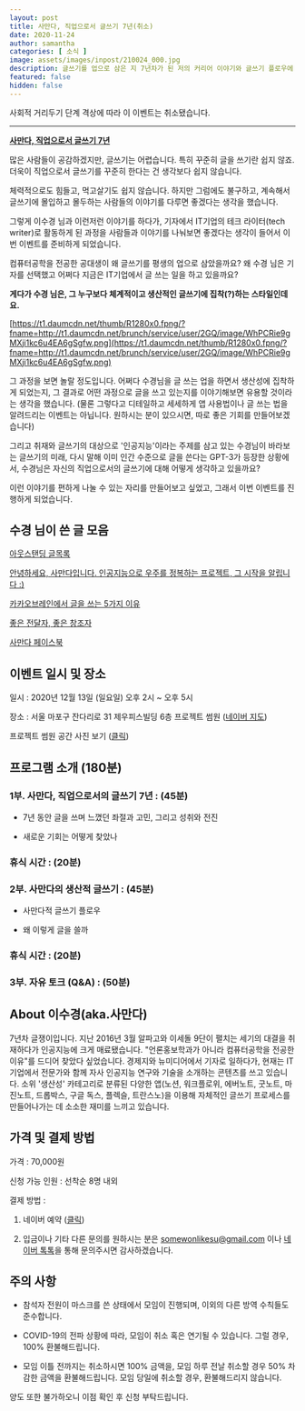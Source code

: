 ```yaml
---
layout: post
title: 사만다, 직업으로서 글쓰기 7년(취소)
date: 2020-11-24
author: samantha
categories: [ 소식 ]
image: assets/images/inpost/210024_000.jpg
description: 글쓰기를 업으로 삼은 지 7년차가 된 저의 커리어 이야기와 글쓰기 플로우에 대한 이야기를 공유하는 이벤트를 준비했습니다.
featured: false
hidden: false
---
```

사회적 거리두기 단계 격상에 따라 이 이벤트는 취소됐습니다.

---

**[사만다, 직업으로서 글쓰기 7년](https://www.notion.so/7-c969ae84cfb94e4bade1cee9d5957293)**

많은 사람들이 공감하겠지만, 글쓰기는 어렵습니다. 특히 꾸준히 글을 쓰기란 쉽지 않죠. 더욱이 직업으로서 글쓰기를 꾸준히 한다는 건 생각보다 쉽지 않습니다.

체력적으로도 힘들고, 먹고살기도 쉽지 않습니다. 하지만 그럼에도 불구하고, 계속해서 글쓰기에 몰입하고 몰두하는 사람들의 이야기를 다루면 좋겠다는 생각을 했습니다.

그렇게 이수경 님과 이런저런 이야기를 하다가, 기자에서 IT기업의 테크 라이터(tech writer)로 활동하게 된 과정을 사람들과 이야기를 나눠보면 좋겠다는 생각이 들어서 이번 이벤트를 준비하게 되었습니다.

컴퓨터공학을 전공한 공대생이 왜 글쓰기를 평생의 업으로 삼았을까요? 왜 수경 님은 기자를 선택했고 어쩌다 지금은 IT기업에서 글 쓰는 일을 하고 있을까요?

**게다가 수경 님은, 그 누구보다 체계적이고 생산적인 글쓰기에 집착(?)하는 스타일인데요.**

[https://t1.daumcdn.net/thumb/R1280x0.fpng/?fname=http://t1.daumcdn.net/brunch/service/user/2GQ/image/WhPCRie9gMXji1kc6u4EA6gSgfw.png](https://t1.daumcdn.net/thumb/R1280x0.fpng/?fname=http://t1.daumcdn.net/brunch/service/user/2GQ/image/WhPCRie9gMXji1kc6u4EA6gSgfw.png)

그 과정을 보면 놀랄 정도입니다. 어쩌다 수경님을 글 쓰는 업을 하면서 생산성에 집착하게 되었는지, 그 결과로 어떤 과정으로 글을 쓰고 있는지를 이야기해보면 유용할 것이라는 생각을 했습니다. (물론 그렇다고 디테일하고 세세하게 앱 사용법이나 글 쓰는 법을 알려드리는 이벤트는 아닙니다. 원하시는 분이 있으시면, 따로 좋은 기회를 만들어보겠습니다)

그리고 취재와 글쓰기의 대상으로 '인공지능'이라는 주제를 삼고 있는 수경님이 바라보는 글쓰기의 미래, 다시 말해 이미 인간 수준으로 글을 쓴다는 GPT-3가 등장한 상황에서, 수경님은 자신의 직업으로서의 글쓰기에 대해 어떻게 생각하고 있을까요?

이런 이야기를 편하게 나눌 수 있는 자리를 만들어보고 싶었고, 그래서 이번 이벤트를 진행하게 되었습니다.

## **수경 님이 쓴 글 모음**

[아웃스탠딩 글목록](https://outstanding.kr/author/sophie)

[안녕하세요, 사만다입니다. 인공지능으로 우주를 정복하는 프로젝트, 그 시작을 알립니다 :)](https://brunch.co.kr/@samantha89/80)

[카카오브레인에서 글을 쓰는 5가지 이유](https://brunch.co.kr/@samantha89/97)

[좋은 전달자, 좋은 창조자](https://brunch.co.kr/@samantha89/102)

[사만다 페이스북](https://www.facebook.com/samantha.890410/)

## **이벤트 일시 및 장소**

일시 : 2020년 12월 13일 (일요일) 오후 2시 ~ 오후 5시

장소 : 서울 마포구 잔다리로 31 제우피스빌딩 6층 프로젝트 썸원 ([네이버 지도](http://naver.me/GnVwzRpX))

프로젝트 썸원 공간 사진 보기 ([클릭](https://www.notion.so/somewon/_-563eef1e53e64ea8b3df3d093b3c1fba))

## **프로그램 소개 (180분)**

### **1부. 사만다, 직업으로서의 글쓰기 7년 : (45분)**

- 7년 동안 글을 쓰며 느꼈던 좌절과 고민, 그리고 성취와 전진

- 새로운 기회는 어떻게 찾았나

### **휴식 시간 : (20분)**

### **2부. 사만다의 생산적 글쓰기 : (45분)**

- 사만다적 글쓰기 플로우

- 왜 이렇게 글을 쓸까

### **휴식 시간 : (20분)**

### **3부. 자유 토크 (Q&A) : (50분)**

## **About 이수경(aka.사만다)**

7년차 글쟁이입니다. 지난 2016년 3월 알파고와 이세돌 9단이 펼치는 세기의 대결을 취재하다가 인공지능에 크게 매료됐습니다. "언론홍보학과가 아니라 컴퓨터공학을 전공한 이유"를 드디어 찾았다 싶었습니다. 경제지와 뉴미디어에서 기자로 일하다가, 현재는 IT 기업에서 전문가와 함께 자사 인공지능 연구와 기술을 소개하는 콘텐츠를 쓰고 있습니다. 소위 '생산성' 카테고리로 분류된 다양한 앱(노션, 워크플로위, 에버노트, 굿노트, 마진노트, 드롭박스, 구글 독스, 플렉슬, 트란스노)을 이용해 자체적인 글쓰기 프로세스를 만들어나가는 데 소소한 재미를 느끼고 있습니다.

## **가격 및 결제 방법**

가격 : 70,000원

신청 가능 인원 : 선착순 8명 내외

결제 방법 :

1. 네이버 예약 ([클릭](https://booking.naver.com/booking/5/bizes/425609/items/3682571))

2. 입금이나 기타 다른 문의를 원하시는 분은 somewonlikesu@gmail.com 이나 [네이버 톡톡](https://talk.naver.com/ct/w4vs0f?frm=mnmb&frm=nmb_detail)을 통해 문의주시면 감사하겠습니다.

## **주의 사항**

- 참석자 전원이 마스크를 쓴 상태에서 모임이 진행되며, 이외의 다른 방역 수칙들도 준수합니다.

- COVID-19의 전파 상황에 따라, 모임이 취소 혹은 연기될 수 있습니다. 그럴 경우, 100% 환불해드립니다.

- 모임 이틀 전까지는 취소하시면 100% 금액을, 모임 하루 전날 취소할 경우 50% 차감한 금액을 환불해드립니다. 모임 당일에 취소할 경우, 환불해드리지 않습니다.

양도 또한 불가하오니 이점 확인 후 신청 부탁드립니다.
